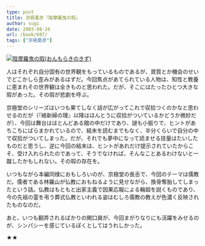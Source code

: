 ```yaml
---
type: post
title: 京極夏彦『陰摩羅鬼の瑕』
author: sugi
date: 2003-08-26
url: /book/697/
tags: ["京極夏彦"]
---
```

<a href="http://www.amazon.co.jp/exec/obidos/ASIN/4061822934/chezsugi-22/ref=nosim/" onclick="_gaq.push(['_trackEvent', 'outbound-article', 'http://www.amazon.co.jp/exec/obidos/ASIN/4061822934/chezsugi-22/ref=nosim/', '']);" name="amazletlink" target="_blank"><img src="http://i0.wp.com/ec2.images-amazon.com/images/I/51BGXF34D4L.SL160.jpg?w=660" alt="陰摩羅鬼の瑕(おんもらきのきず)" class="alignleft" data-recalc-dims="1" /></a>

人はそれぞれ自分固有の世界観をもっているものであるが、資質とか機会のせいでどこかしら歪みがあるはずだ。今回焦点があてられている人物は、知性と教養に恵まれその世界観は全きものと思われた。だが、そこにはたったひとつ大きな瑕があった。その瑕が悲劇を呼ぶ。

京極堂のシリーズはいつも果てしなく話が広がってこれで収拾つくのかなと思わせるのだが（『絡新婦の理』以降はほんとうに収拾がついているかどうか微妙だが）、今回は舞台はほとんどある館の中だけであり、謎も小振りで、ヒントがあちこちにばらまかれているので、結末を読むまでもなく、半分くらいで自分の中で収拾がついてしまった。だが、それでも夢中になって読ませる技量はたいしたものだと思うし、逆に今回の結末は、ヒントがあれだけ提示されていたからこそ、受け入れられたのであって、そうでなければ、そんなことあるわけないと一蹴したかもしれない。その瑕の存在を。

いつもながら本編同様におもしろいのが、京極堂の長舌で、今回のテーマは儒教だ。儒者である林羅山が仏教におもねるように見せながら、換骨奪胎してしまったという話。仏教はもともと出家主義で因果応報による輪廻を説くものであり、今の先祖の霊を弔う葬式仏教といわれる姿はむしろ儒教の教えが色濃く反映されたものなのだ。

あと、いつも翻弄されるばかりの関口巽が、今回まがりなりにも活躍をみせるのが、シンパシーを感じているぼくとしてはうれしかった。

★★
